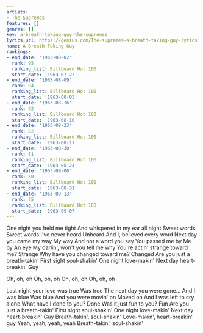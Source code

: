 ```yaml
---
artists:
- The Supremes
features: []
genres: []
key: a-breath-taking-guy-the-supremes
lyrics_url: https://genius.com/The-supremes-a-breath-taking-guy-lyrics
name: A Breath Taking Guy
rankings:
- end_date: '1963-08-02'
  rank: 95
  ranking_list: Billboard Hot 100
  start_date: '1963-07-27'
- end_date: '1963-08-09'
  rank: 94
  ranking_list: Billboard Hot 100
  start_date: '1963-08-03'
- end_date: '1963-08-16'
  rank: 92
  ranking_list: Billboard Hot 100
  start_date: '1963-08-10'
- end_date: '1963-08-23'
  rank: 82
  ranking_list: Billboard Hot 100
  start_date: '1963-08-17'
- end_date: '1963-08-30'
  rank: 81
  ranking_list: Billboard Hot 100
  start_date: '1963-08-24'
- end_date: '1963-09-06'
  rank: 80
  ranking_list: Billboard Hot 100
  start_date: '1963-08-31'
- end_date: '1963-09-13'
  rank: 75
  ranking_list: Billboard Hot 100
  start_date: '1963-09-07'
---
```

One night you held me tight
And whispered in my ear all night
Sweet words
Sweet words
I've never heard
Unheard
And I, believed every word
Next day you came my way
My way
And not a word you say
You passed me by
Me by
An eye
My darlin', won't you tell me why
You're actin' strange toward me?
Strange
Why have you changed toward me?
Changed
Are you just a breath-takin'
First sight soul-shakin'
One night love-makin'
Next day heart-breakin'
Guy

Oh, oh, oh
Oh, oh, oh
Oh, oh, oh
Oh, oh, oh

Last night your love was true
Was true
The next day you were gone...
And I was blue
Was blue
And you were movin' on
Moved on
And I was left to cry alone
What have I done to you?
Done
Was it just fun to you?
Fun
Are you just a breath-takin'
First sight soul-shakin'
One night love-makin'
Next day heart-breakin'
Guy
Breath-takin', soul-shakin'
Love-makin', heart-breakin' guy
Yeah, yeah, yeah, yeah
Breath-takin', soul-shakin'
